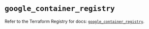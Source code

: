 # `google_container_registry`

Refer to the Terraform Registry for docs: [`google_container_registry`](https://registry.terraform.io/providers/hashicorp/google/6.34.0/docs/resources/container_registry).
